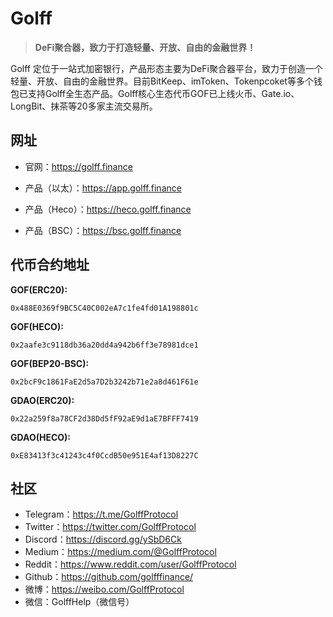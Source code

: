 # Golff

> **DeFi聚合器，致力于打造轻量、开放、自由的金融世界！**

Golff 定位于一站式加密银行，产品形态主要为DeFi聚合器平台，致力于创造一个轻量、开放、自由的金融世界。目前BitKeep、imToken、Tokenpcoket等多个钱包已支持Golff全生态产品。Golff核心生态代币GOF已上线火币、Gate.io、LongBit、抹茶等20多家主流交易所。


## 网址

- 官网：https://golff.finance

- 产品（以太）：https://app.golff.finance

- 产品（Heco）：https://heco.golff.finance

- 产品（BSC）：https://bsc.golff.finance


## 代币合约地址

**GOF(ERC20):** 
```
0x488E0369f9BC5C40C002eA7c1fe4fd01A198801c
```
**GOF(HECO):**
```
0x2aafe3c9118db36a20dd4a942b6ff3e78981dce1
```
**GOF(BEP20-BSC):** 
```
0x2bcF9c1861FaE2d5a7D2b3242b71e2a8d461F61e
```
**GDAO(ERC20):**
```
0x22a259f8a78CF2d38Dd5fF92aE9d1aE7BFFF7419
```
**GDAO(HECO):**
```
0xE83413f3c41243c4f0CcdB50e951E4af13D8227C
```


## 社区
- Telegram：https://t.me/GolffProtocol
- Twitter：https://twitter.com/GolffProtocol
- Discord：https://discord.gg/ySbD6Ck
- Medium：https://medium.com/@GolffProtocol
- Reddit：https://www.reddit.com/user/GolffProtocol
- Github：https://github.com/golfffinance/
- 微博：https://weibo.com/GolffProtocol
- 微信：GolffHelp（微信号）